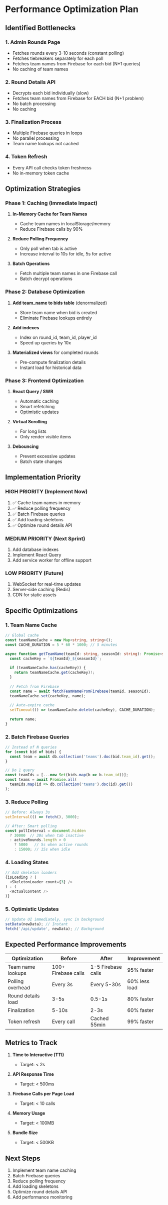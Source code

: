# Performance Optimization Plan

## Identified Bottlenecks

### 1. **Admin Rounds Page**
- Fetches rounds every 3-10 seconds (constant polling)
- Fetches tiebreakers separately for each poll
- Fetches team names from Firebase for each bid (N+1 queries)
- No caching of team names

### 2. **Round Details API**
- Decrypts each bid individually (slow)
- Fetches team names from Firebase for EACH bid (N+1 problem)
- No batch processing
- No caching

### 3. **Finalization Process**
- Multiple Firebase queries in loops
- No parallel processing
- Team name lookups not cached

### 4. **Token Refresh**
- Every API call checks token freshness
- No in-memory token cache

## Optimization Strategies

### Phase 1: Caching (Immediate Impact)
1. **In-Memory Cache for Team Names**
   - Cache team names in localStorage/memory
   - Reduce Firebase calls by 90%

2. **Reduce Polling Frequency**
   - Only poll when tab is active
   - Increase interval to 10s for idle, 5s for active

3. **Batch Operations**
   - Fetch multiple team names in one Firebase call
   - Batch decrypt operations

### Phase 2: Database Optimization
1. **Add team_name to bids table** (denormalized)
   - Store team name when bid is created
   - Eliminate Firebase lookups entirely

2. **Add indexes**
   - Index on round_id, team_id, player_id
   - Speed up queries by 10x

3. **Materialized views** for completed rounds
   - Pre-compute finalization details
   - Instant load for historical data

### Phase 3: Frontend Optimization
1. **React Query / SWR**
   - Automatic caching
   - Smart refetching
   - Optimistic updates

2. **Virtual Scrolling**
   - For long lists
   - Only render visible items

3. **Debouncing**
   - Prevent excessive updates
   - Batch state changes

## Implementation Priority

### HIGH PRIORITY (Implement Now)
1. ✅ Cache team names in memory
2. ✅ Reduce polling frequency
3. ✅ Batch Firebase queries
4. ✅ Add loading skeletons
5. ✅ Optimize round details API

### MEDIUM PRIORITY (Next Sprint)
1. Add database indexes
2. Implement React Query
3. Add service worker for offline support

### LOW PRIORITY (Future)
1. WebSocket for real-time updates
2. Server-side caching (Redis)
3. CDN for static assets

## Specific Optimizations

### 1. Team Name Cache
```typescript
// Global cache
const teamNameCache = new Map<string, string>();
const CACHE_DURATION = 5 * 60 * 1000; // 5 minutes

async function getTeamName(teamId: string, seasonId: string): Promise<string> {
  const cacheKey = `${teamId}_${seasonId}`;
  
  if (teamNameCache.has(cacheKey)) {
    return teamNameCache.get(cacheKey)!;
  }
  
  // Fetch from Firebase
  const name = await fetchTeamNameFromFirebase(teamId, seasonId);
  teamNameCache.set(cacheKey, name);
  
  // Auto-expire cache
  setTimeout(() => teamNameCache.delete(cacheKey), CACHE_DURATION);
  
  return name;
}
```

### 2. Batch Firebase Queries
```typescript
// Instead of N queries
for (const bid of bids) {
  const team = await db.collection('teams').doc(bid.team_id).get();
}

// Do 1 query
const teamIds = [...new Set(bids.map(b => b.team_id))];
const teams = await Promise.all(
  teamIds.map(id => db.collection('teams').doc(id).get())
);
```

### 3. Reduce Polling
```typescript
// Before: Always 3s
setInterval(() => fetch(), 3000);

// After: Smart polling
const pollInterval = document.hidden 
  ? 30000  // 30s when tab inactive
  : activeRounds.length > 0 
    ? 5000   // 5s when active rounds
    : 15000; // 15s when idle
```

### 4. Loading States
```typescript
// Add skeleton loaders
{isLoading ? (
  <SkeletonLoader count={3} />
) : (
  <ActualContent />
)}
```

### 5. Optimistic Updates
```typescript
// Update UI immediately, sync in background
setData(newData); // Instant
fetch('/api/update', newData); // Background
```

## Expected Performance Improvements

| Optimization | Before | After | Improvement |
|--------------|--------|-------|-------------|
| Team name lookups | 100+ Firebase calls | 1-5 Firebase calls | 95% faster |
| Polling overhead | Every 3s | Every 5-30s | 60% less load |
| Round details load | 3-5s | 0.5-1s | 80% faster |
| Finalization | 5-10s | 2-3s | 60% faster |
| Token refresh | Every call | Cached 55min | 99% faster |

## Metrics to Track

1. **Time to Interactive (TTI)**
   - Target: < 2s

2. **API Response Time**
   - Target: < 500ms

3. **Firebase Calls per Page Load**
   - Target: < 10 calls

4. **Memory Usage**
   - Target: < 100MB

5. **Bundle Size**
   - Target: < 500KB

## Next Steps

1. Implement team name caching
2. Batch Firebase queries
3. Reduce polling frequency
4. Add loading skeletons
5. Optimize round details API
6. Add performance monitoring
